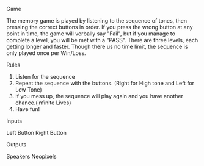 Game

The memory game is played by listening to the sequence of tones, then pressing the correct buttons in order. If you press the wrong button at any point in time, the game will verbally say "Fail", but if you  manage to complete a level, you will be met with a "PASS". There are three levels, each getting longer and faster. Though there us no time limit, the sequence is only played once per Win/Loss.


Rules

1. Listen for the sequence
2. Repeat the sequence with the buttons. (Right for High tone and Left for Low Tone)
3. If you mess up, the sequence will play again and you have another chance.(infinite Lives)
4. Have fun!


Inputs

Left Button
Right Button


Outputs

Speakers
Neopixels
